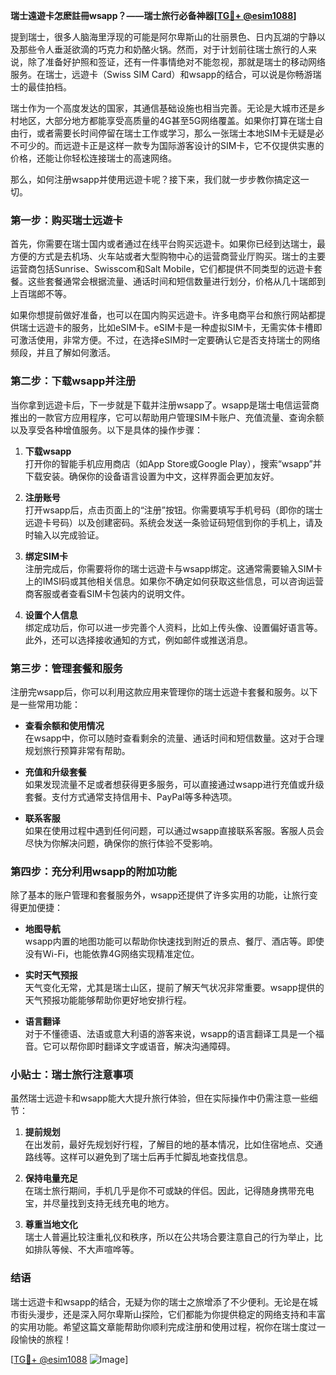 **瑞士遠遊卡怎麽註冊wsapp？——瑞士旅行必备神器[[TG💪+ @esim1088](https://t.me/s/esim1088)]**

提到瑞士，很多人脑海里浮现的可能是阿尔卑斯山的壮丽景色、日内瓦湖的宁静以及那些令人垂涎欲滴的巧克力和奶酪火锅。然而，对于计划前往瑞士旅行的人来说，除了准备好护照和签证，还有一件事情绝对不能忽视，那就是瑞士的移动网络服务。在瑞士，远遊卡（Swiss SIM Card）和wsapp的结合，可以说是你畅游瑞士的最佳拍档。

瑞士作为一个高度发达的国家，其通信基础设施也相当完善。无论是大城市还是乡村地区，大部分地方都能享受高质量的4G甚至5G网络覆盖。如果你打算在瑞士自由行，或者需要长时间停留在瑞士工作或学习，那么一张瑞士本地SIM卡无疑是必不可少的。而远遊卡正是这样一款专为国际游客设计的SIM卡，它不仅提供实惠的价格，还能让你轻松连接瑞士的高速网络。

那么，如何注册wsapp并使用远遊卡呢？接下来，我们就一步步教你搞定这一切。

### 第一步：购买瑞士远遊卡

首先，你需要在瑞士国内或者通过在线平台购买远遊卡。如果你已经到达瑞士，最方便的方式是去机场、火车站或者大型购物中心的运营商营业厅购买。瑞士的主要运营商包括Sunrise、Swisscom和Salt Mobile，它们都提供不同类型的远遊卡套餐。这些套餐通常会根据流量、通话时间和短信数量进行划分，价格从几十瑞郎到上百瑞郎不等。

如果你想提前做好准备，也可以在国内购买远遊卡。许多电商平台和旅行网站都提供瑞士远遊卡的服务，比如eSIM卡。eSIM卡是一种虚拟SIM卡，无需实体卡槽即可激活使用，非常方便。不过，在选择eSIM时一定要确认它是否支持瑞士的网络频段，并且了解如何激活。

### 第二步：下载wsapp并注册

当你拿到远遊卡后，下一步就是下载并注册wsapp了。wsapp是瑞士电信运营商推出的一款官方应用程序，它可以帮助用户管理SIM卡账户、充值流量、查询余额以及享受各种增值服务。以下是具体的操作步骤：

1. **下载wsapp**  
   打开你的智能手机应用商店（如App Store或Google Play），搜索“wsapp”并下载安装。确保你的设备语言设置为中文，这样界面会更加友好。

2. **注册账号**  
   打开wsapp后，点击页面上的“注册”按钮。你需要填写手机号码（即你的瑞士远遊卡号码）以及创建密码。系统会发送一条验证码短信到你的手机上，请及时输入以完成验证。

3. **绑定SIM卡**  
   注册完成后，你需要将你的瑞士远遊卡与wsapp绑定。这通常需要输入SIM卡上的IMSI码或其他相关信息。如果你不确定如何获取这些信息，可以咨询运营商客服或者查看SIM卡包装内的说明文件。

4. **设置个人信息**  
   绑定成功后，你可以进一步完善个人资料，比如上传头像、设置偏好语言等。此外，还可以选择接收通知的方式，例如邮件或推送消息。

### 第三步：管理套餐和服务

注册完wsapp后，你可以利用这款应用来管理你的瑞士远遊卡套餐和服务。以下是一些常用功能：

- **查看余额和使用情况**  
  在wsapp中，你可以随时查看剩余的流量、通话时间和短信数量。这对于合理规划旅行预算非常有帮助。

- **充值和升级套餐**  
  如果发现流量不足或者想获得更多服务，可以直接通过wsapp进行充值或升级套餐。支付方式通常支持信用卡、PayPal等多种选项。

- **联系客服**  
  如果在使用过程中遇到任何问题，可以通过wsapp直接联系客服。客服人员会尽快为你解决问题，确保你的旅行体验不受影响。

### 第四步：充分利用wsapp的附加功能

除了基本的账户管理和套餐服务外，wsapp还提供了许多实用的功能，让旅行变得更加便捷：

- **地图导航**  
  wsapp内置的地图功能可以帮助你快速找到附近的景点、餐厅、酒店等。即使没有Wi-Fi，也能依靠4G网络实现精准定位。

- **实时天气预报**  
  天气变化无常，尤其是瑞士山区，提前了解天气状况非常重要。wsapp提供的天气预报功能能够帮助你更好地安排行程。

- **语言翻译**  
  对于不懂德语、法语或意大利语的游客来说，wsapp的语言翻译工具是一个福音。它可以帮你即时翻译文字或语音，解决沟通障碍。

### 小贴士：瑞士旅行注意事项

虽然瑞士远遊卡和wsapp能大大提升旅行体验，但在实际操作中仍需注意一些细节：

1. **提前规划**  
   在出发前，最好先规划好行程，了解目的地的基本情况，比如住宿地点、交通路线等。这样可以避免到了瑞士后再手忙脚乱地查找信息。

2. **保持电量充足**  
   在瑞士旅行期间，手机几乎是你不可或缺的伴侣。因此，记得随身携带充电宝，并尽量找到支持无线充电的地方。

3. **尊重当地文化**  
   瑞士人普遍比较注重礼仪和秩序，所以在公共场合要注意自己的行为举止，比如排队等候、不大声喧哗等。

### 结语

瑞士远遊卡和wsapp的结合，无疑为你的瑞士之旅增添了不少便利。无论是在城市街头漫步，还是深入阿尔卑斯山探险，它们都能为你提供稳定的网络支持和丰富的实用功能。希望这篇文章能帮助你顺利完成注册和使用过程，祝你在瑞士度过一段愉快的旅程！

[[TG💪+ @esim1088](https://t.me/s/esim1088) ![Image](https://i.postimg.cc/4NQfJmqS/Snipaste-2025-05-13-00-14-12.png)]